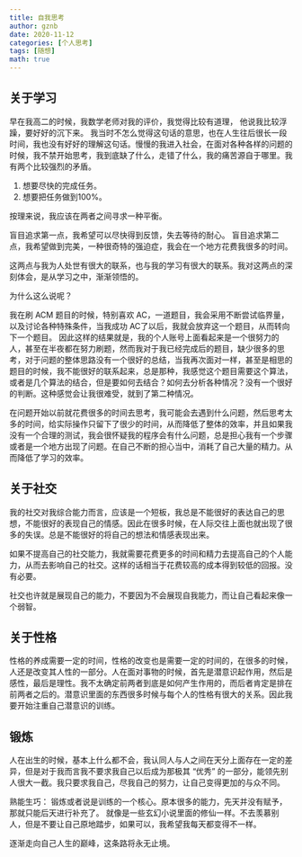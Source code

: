 ```yaml
---
title: 自我思考
author: gznb
date: 2020-11-12
categories: [个人思考]
tags: [随想]
math: true
---
```


## 关于学习

早在我高二的时候，我数学老师对我的评价，我觉得比较有道理， 他说我比较浮躁，要好好的沉下来。 我当时不怎么觉得这句话的意思，也在人生往后很长一段时间，我也没有好好的理解这句话。慢慢的我进入社会，在面对各种各样的问题的时候，我不禁开始思考，我到底缺了什么，走错了什么，我的痛苦源自于哪里。我有两个比较强烈的矛盾。

1. 想要尽快的完成任务。
2. 想要把任务做到100%。

按理来说，我应该在两者之间寻求一种平衡。

盲目追求第一点，我希望可以尽快得到反馈，失去等待的耐心。
盲目追求第二点，我希望做到完美，一种很奇特的强迫症，我会在一个地方花费我很多的时间。

这两点与我为人处世有很大的联系，也与我的学习有很大的联系。我对这两点的深刻体会，是从学习之中，渐渐领悟的。

为什么这么说呢？

我在刷 ACM 题目的时候，特别喜欢 AC，一道题目，我会采用不断尝试临界量，以及讨论各种特殊条件，当我成功 AC了以后，我就会放弃这一个题目，从而转向下一个题目。
因此这样的结果就是，我的个人账号上面看起来是一个很努力的人，甚至在半夜都在努力刷题，然而我对于我已经完成后的题目，缺少很多的思考，对于问题的整体思路没有一个很好的总结，当我再次面对一样，甚至是相思的题目的时候，我不能很好的联系起来，总是那种，我感觉这个题目需要这个算法，或者是几个算法的结合，但是要如何去结合？如何去分析各种情况？没有一个很好的判断。这种感觉会让我很难受，就到了第二种情况。

在问题开始以前就花费很多的时间去思考，我可能会去遇到什么问题，然后思考太多的时间，给实际操作只留下了很少的时间，从而降低了整体的效率，并且如果我没有一个合理的测试，我会很怀疑我的程序会有什么问题，总是担心我有一个步骤或者是一个地方出现了问题。在自己不断的担心当中，消耗了自己大量的精力。从而降低了学习的效率。

## 关于社交

我的社交对我综合能力而言，应该是一个短板，我总是不能很好的表达自己的思想，不能很好的表现自己的情感。因此在很多时候，在人际交往上面也就出现了很多的失误。总是不能很好的将自己的想法和情感表现出来。

如果不提高自己的社交能力，我就需要花费更多的时间和精力去提高自己的个人能力，从而去影响自己的社交。这样的话相当于花费较高的成本得到较低的回报。没有必要。

社交也许就是展现自己的能力，不要因为不会展现自我能力，而让自己看起来像一个弱智。

## 关于性格
性格的养成需要一定的时间，性格的改变也是需要一定的时间的，在很多的时候，人还是改变其人性的一部分。人在面对事物的时候，首先是潜意识起作用，然后是感性，最后是理性。我不太确定前两者到底是如何产生作用的，而后者肯定是排在前两者之后的。潜意识里面的东西很多时候与每个人的性格有很大的关系。因此我要开始注重自己潜意识的训练。

## 锻炼

人在出生的时候，基本上什么都不会，我认同人与人之间在天分上面存在一定的差异，但是对于我而言我不要求我自己以后成为那极其 “优秀” 的一部分，能领先别人很大一截。我只要求我自己，尽我自己的努力，让自己变得更加的与众不同。

熟能生巧： 锻炼或者说是训练的一个核心。原本很多的能力，先天并没有赋予，那就只能后天进行补充了。 就像是一些玄幻小说里面的修仙一样。不去羡慕别人，但是不要让自己原地踏步，如果可以，我希望我每天都变得不一样。

逐渐走向自己人生的巅峰，这条路将永无止境。